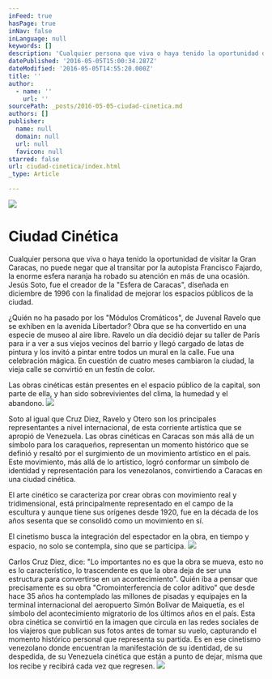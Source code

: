 ```yaml
---
inFeed: true
hasPage: true
inNav: false
inLanguage: null
keywords: []
description: 'Cualquier persona que viva o haya tenido la oportunidad de visitar la Gran Caracas, no puede negar que al transitar por la autopista Francisco Fajardo, la enorme esfera naranja ha robado su atención en más de una ocasión. Jesús Soto, fue el creador de la “Esfera de Caracas”, diseñada en diciembre de 1996 con la finalidad de mejorar los espacios públicos de la ciudad.'
datePublished: '2016-05-05T15:00:34.287Z'
dateModified: '2016-05-05T14:55:20.000Z'
title: ''
author:
  - name: ''
    url: ''
sourcePath: _posts/2016-05-05-ciudad-cinetica.md
authors: []
publisher:
  name: null
  domain: null
  url: null
  favicon: null
starred: false
url: ciudad-cinetica/index.html
_type: Article

---
```

![](https://the-grid-user-content.s3-us-west-2.amazonaws.com/80a13f80-734d-4698-af82-958a0d2945bc.jpg)

# Ciudad Cinética

Cualquier persona que viva o haya tenido la oportunidad de visitar la Gran Caracas, no puede negar que al transitar por la autopista Francisco Fajardo, la enorme esfera naranja ha robado su atención en más de una ocasión. Jesús Soto, fue el creador de la "Esfera de Caracas", diseñada en diciembre de 1996 con la finalidad de mejorar los espacios públicos de la ciudad.

¿Quién no ha pasado por los "Módulos Cromáticos", de Juvenal Ravelo que se exhiben en la avenida Libertador? Obra que se ha convertido en una especie de museo al aire libre. Ravelo un día decidió dejar su taller de París para ir a ver a sus viejos vecinos del barrio y llegó cargado de latas de pintura y los invitó a pintar entre todos un mural en la calle. Fue una celebración mágica. En cuestión de cuatro meses cambiaron la ciudad, la vieja calle se convirtió en un festín de color.

Las obras cinéticas están presentes en el espacio público de la capital, son parte de ella, y han sido sobrevivientes del clima, la humedad y el abandono.
![](https://the-grid-user-content.s3-us-west-2.amazonaws.com/be2bba7d-dece-4bfa-beaf-3c7c40a4ffbc.jpg)

Soto al igual que Cruz Diez, Ravelo y Otero son los principales representantes a nivel internacional, de esta corriente artística que se apropió de Venezuela. Las obras cinéticas en Caracas son más allá de un símbolo para los caraqueños, representan un momento histórico que se definió y resaltó por el surgimiento de un movimiento artístico en el país. Este movimiento, más allá de lo artístico, logró conformar un símbolo de identidad y representación para los venezolanos, convirtiendo a Caracas en una ciudad cinética.

El arte cinético se caracteriza por crear obras con movimiento real y tridimensional, está principalmente representado en el campo de la escultura y aunque tiene sus orígenes desde 1920, fue en la década de los años sesenta que se consolidó como un movimiento en sí.

El cinetismo busca la integración del espectador en la obra, en tiempo y espacio, no solo se contempla, sino que se participa.
![](https://the-grid-user-content.s3-us-west-2.amazonaws.com/5c94822c-e553-43c0-b3ad-548664773759.jpg)

Carlos Cruz Diez, dice: "Lo importantes no es que la obra se mueva, esto no es lo característico, lo trascendente es que la obra deja de ser una estructura para convertirse en un acontecimiento". Quién iba a pensar que precisamente es su obra "Cromointerferencia de color aditivo" que desde hace 35 años ha contemplado las millones de pisadas y equipajes en la terminal internacional del aeropuerto Simón Bolívar de Maiquetía, es el símbolo del acontecimiento migratorio de los últimos años en el país. Esta obra cinética se convirtió en la imagen que circula en las redes sociales de los viajeros que publican sus fotos antes de tomar su vuelo, capturando el momento histórico personal que representa su partida. Es en ese cinetismo venezolano donde encuentran la manifestación de su identidad, de su despedida, de su Venezuela cinética que están a punto de dejar, misma que los recibe y recibirá cada vez que regresen.
![](https://the-grid-user-content.s3-us-west-2.amazonaws.com/723deb60-a72f-4fc4-a672-dfa5637ce0f5.jpg)